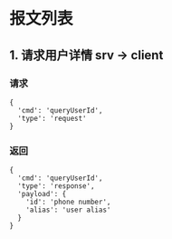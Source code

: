 # 报文列表

## 1. 请求用户详情 srv -> client

### 请求
```
{
  'cmd': 'queryUserId',
  'type': 'request'
}
```
### 返回
```
{
  'cmd': 'queryUserId',
  'type': 'response',
  'payload': {
    'id': 'phone number',
    'alias': 'user alias'
  }
}
```
